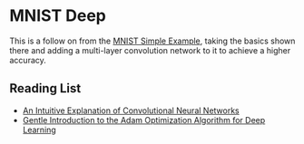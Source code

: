 # MNIST Deep
This is a follow on from the [MNIST Simple Example](../mnist_simple/), taking the basics shown there and adding a
multi-layer convolution network to it to achieve a higher accuracy.

## Reading List
 * [An Intuitive Explanation of Convolutional Neural Networks](https://ujjwalkarn.me/2016/08/11/intuitive-explanation-convnets/)
 * [Gentle Introduction to the Adam Optimization Algorithm for Deep Learning](https://machinelearningmastery.com/adam-optimization-algorithm-for-deep-learning/)